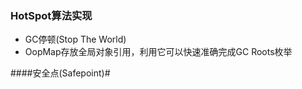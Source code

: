 ### HotSpot算法实现 ###
* GC停顿(Stop The World)
* OopMap存放全局对象引用，利用它可以快速准确完成GC Roots枚举

####安全点(Safepoint)#